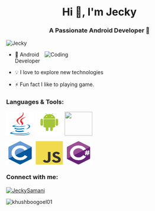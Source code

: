 <!--<img align="center" src="https://mcdn.wallpapersafari.com/medium/53/40/xIv6Km.jpg" height="350" width="1050" />-->

<h1 align="center">Hi 👋, I'm Jecky</h1>
<h3 align="center">A Passionate Android Developer 📱</h3>

<p align="left"> <img src="https://komarev.com/ghpvc/?username=JeckySamani&label=Profile%20views&color=129e00&style=plastic" alt="Jecky" /> </p>
<img align="right" alt="Coding" width="400" src="https://camo.githubusercontent.com/410dd0b1b800cd1e13965237beee2a32474be978/68747470733a2f2f6d656469612e67697068792e636f6d2f6d656469612f4d3967624264396e6244724f5475314d71782f67697068792e676966">

- 📱 Android Developer

- 💡 I love to explore new technologies

- ⚡ Fun fact I like to playing game.

<h3 align="left">Languages & Tools:</h3>
<p align="left">
<a target="blank"><img align="center" src="https://raw.githubusercontent.com/devicons/devicon/master/icons/java/java-original.svg" height="65" width="75" /></a>
<a target="blank"><img align="center" src="https://raw.githubusercontent.com/devicons/devicon/master/icons/android/android-original-wordmark.svg" height="65" width="75" /></a>
<a target="blank"><img align="center" src="https://www.vectorlogo.zone/logos/firebase/firebase-icon.svg" height="65" width="75" /></a>
</p>
<p align="left">
<a target="blank"><img align="center" src="https://raw.githubusercontent.com/devicons/devicon/master/icons/c/c-original.svg" height="65" width="75" /></a>
<a target="blank"><img align="center" src="https://raw.githubusercontent.com/devicons/devicon/master/icons/javascript/javascript-original.svg" height="65" width="75" /></a>
<a target="blank"><img align="center" src="https://raw.githubusercontent.com/devicons/devicon/master/icons/csharp/csharp-original.svg" height="65" width="75" /></a>
</p>

<h3 align="left">Connect with me:</h3>
<p align="left">
<a href="https://www.linkedin.com/in/jeckysamani/" target="blank"><img align="center" src="https://img.shields.io/badge/LinkedIn-blue.svg" alt="JeckySamani" height="45" width="80" /></a>
</p>


<p><img align="left" src="https://github-readme-stats.vercel.app/api/top-langs?username=jeckysamani&show_icons=true&locale=en&layout=compact" alt="khushboogoel01" /></p>
